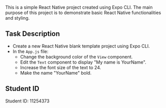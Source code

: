 This is a simple React Native project created using Expo CLI. The main purpose of this project is to demonstrate basic React Native functionalities and styling.

## Task Description

- Create a new React Native blank template project using Expo CLI.
- In the `App.js` file:
  - Change the background color of the `View` component.
  - Edit the `Text` component to display "My name is YourName".
  - Increase the font size of the text to 24.
  - Make the name "YourName" bold.


## Student ID

Student ID: 11254373